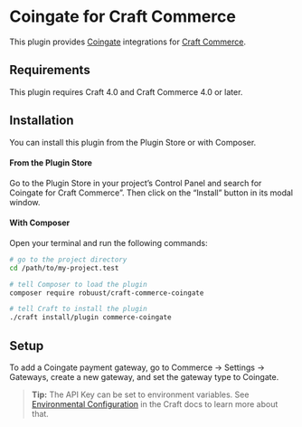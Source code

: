 # Coingate for Craft Commerce

This plugin provides [Coingate](https://www.coingate.com/) integrations for [Craft Commerce](https://craftcms.com/commerce).

## Requirements

This plugin requires Craft 4.0 and Craft Commerce 4.0 or later.

## Installation

You can install this plugin from the Plugin Store or with Composer.

#### From the Plugin Store

Go to the Plugin Store in your project’s Control Panel and search for Coingate for Craft Commerce”. Then click on the “Install” button in its modal window.

#### With Composer

Open your terminal and run the following commands:

```bash
# go to the project directory
cd /path/to/my-project.test

# tell Composer to load the plugin
composer require robuust/craft-commerce-coingate

# tell Craft to install the plugin
./craft install/plugin commerce-coingate
```

## Setup

To add a Coingate payment gateway, go to Commerce → Settings → Gateways, create a new gateway, and set the gateway type to Coingate.

> **Tip:** The API Key can be set to environment variables. See [Environmental Configuration](https://docs.craftcms.com/v3/config/environments.html) in the Craft docs to learn more about that.
